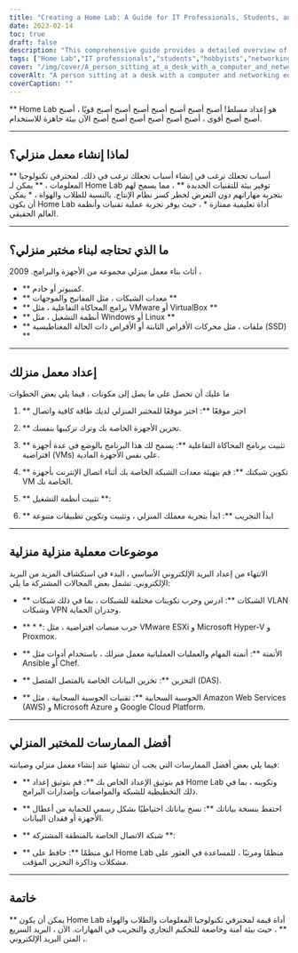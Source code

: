 ```yaml
---
title: "Creating a Home Lab: A Guide for IT Professionals, Students, and Hobbyists"
date: 2023-02-14
toc: true
draft: false
description: "This comprehensive guide provides a detailed overview of what a Home Lab is, why to create one, what components are needed, how to set it up, advanced topics to explore, and best practices to follow."
tags: ["Home Lab","IT professionals","students","hobbyists","networking","virtualization","automation","hardware","software","best practices","guide"]
cover: "/img/cover/A_person_sitting_at_a_desk_with_a_computer_and_networking.png"
coverAlt: "A person sitting at a desk with a computer and networking equipment, surrounded by books and notes."
coverCaption: ""
---
```


 ** Home Lab هو إعداد مسلط! أصبح أصبح أصبح أصبح أصبح أصبح أصبح قويًا ، أصبح أصبح أصبح أقوى ، أصبح أصبح أصبح أصبح أصبح أصبح الآن بيئة جاهزة للاستخدام.  ______  ## لماذا إنشاء معمل منزلي؟  ** أسباب تجعلك ترغب في إنشاء أسباب تجعلك ترغب في ذلك. لمحترفي تكنولوجيا المعلومات ، ** يمكن لـ Home Lab توفير بيئة للتقنيات الجديدة ** ، مما يسمح لهم بتجربة مهاراتهم دون التعرض لخطر كسر نظام الإنتاج. بالنسبة للطلاب والهواة ، * يمكن أن يكون Home Lab أداة تعليمية ممتازة * ، حيث يوفر تجربة عملية تقنيات وأنظمة العالم الحقيقي.  ______  ## ما الذي تحتاجه لبناء مختبر منزلي؟  أثاث بناء معمل منزلي مجموعة من الأجهزة والبرامج. 2009 ،  - ** كمبيوتر أو خادم. - ** معدات الشبكات ، مثل المفاتيح والموجهات ** - ** برامج المحاكاة التفاعلية ، مثل VMware أو VirtualBox ** - ** أنظمة التشغيل ، مثل Windows أو Linux ** - ** ملفات ، مثل محركات الأقراص الثابتة أو الأقراص ذات الحالة المغناطيسية (SSD) **  ______  ## إعداد معمل منزلك  ما عليك أن تحصل على ما يصل إلى مكونات ، فيما يلي بعض الخطوات  1. ** اختر موقعًا **: اختر موقعًا للمختبر المنزلي لديك طاقة كافية واتصال  2. ** تخزين الأجهزة الخاصة بك وترك تركيبها بنفسك.  3. ** تثبيت برنامج المحاكاة التفاعلية **: يسمح لك هذا البرنامج بالوضع في عدة أجهزة افتراضية (VMs) على نفس الأجهزة المادية.  4. ** تكوين شبكتك **: قم بتهيئة معدات الشبكة الخاصة بك أثناء اتصال الإنترنت بأجهزة VM الخاصة بك.  5. ** تثبيت أنظمة التشغيل **:  6. ** ابدأ التجريب **: ابدأ بتجربة معملك المنزلي ، وتثبيت وتكوين تطبيقات متنوعة  ______  ## موضوعات معملية منزلية منزلية  الانتهاء من إعداد البريد الإلكتروني الأساسي ، البدء في استكشاف المزيد من البريد الإلكتروني. تشمل بعض المجالات المشتركة ما يلي:  - ** الشبكات **: ادرس وجرب تكوينات مختلفة للشبكات ، بما في ذلك شبكات VLAN وشبكات VPN وجدران الحماية.  - ** * *: جرب منصات افتراضية ، مثل VMware ESXi و Microsoft Hyper-V و Proxmox.  - ** الأتمتة **: أتمتة المهام والعمليات العملياتية معمل منزلك ، باستخدام أدوات مثل Ansible أو Chef.  - ** التخزين **: تخزين البيانات الخاصة بالمتصل المتصل (DAS).  - ** الحوسبة السحابية **: تقنيات الحوسبة السحابية ، مثل Amazon Web Services (AWS) و Microsoft Azure و Google Cloud Platform.  ______  ## أفضل الممارسات للمختبر المنزلي  فيما يلي بعض أفضل الممارسات التي يجب أن تنشئها عند إنشاء معمل منزلي وصيانته:  - ** قم بتوثيق الإعداد الخاص بك **: قم بتوثيق إعداد Home Lab وتكوينه ، بما في ذلك التخطيطية للشبكة والمواصفات وإصدارات البرامج.  - ** احتفظ بنسخة بياناتك **: نسخ بياناتك احتياطيًا بشكل رسمي للحماية من أعطال الأجهزة أو فقدان البيانات.  - ** شبكة الاتصال الخاصة بالمنطقة المشتركة **:  - ** ابق منظمًا **: حافظ على Home Lab منظمًا ومرتبًا ، للمساعدة في العثور على مشكلات وذاكرة التخزين المؤقت.  ______  ## خاتمة  ** يمكن أن يكون Home Lab أداة قيمة لمحترفي تكنولوجيا المعلومات والطلاب والهواة ** ، حيث بيئة آمنة وخاضعة للتحكيم التجاري والتجريب في المهارات. الآن ، البريد السريع ، المتن البريد الإلكتروني.